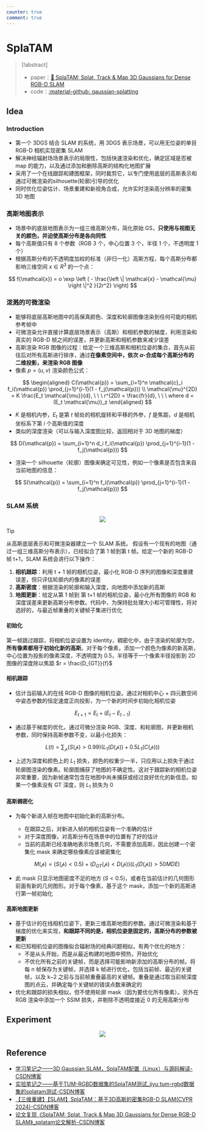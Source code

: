 ```yaml
---
counter: true
comment: true
---
```


# SplaTAM

> [!abstract]
> - paper：[:book: SplaTAM: Splat, Track & Map 3D Gaussians for Dense RGB-D SLAM](https://arxiv.org/pdf/2312.02126)
> - code：[:material-github: gaussian-splatting](https://github.com/spla-tam/SplaTAM?tab=readme-ov-file)

## Idea

### Introduction

- 第一个 3DGS 结合 SLAM 的系统，用 3DGS 表示场景，可以用无位姿的单目 RGB-D 相机实现密集 SLAM
- 解决神经辐射场场景表示的局限性，包括快速渲染和优化，确定区域是否被 map 的能力，以及通过添加和删除高斯的结构化地图扩展
- 采用了一个在线跟踪和建图框架，同时裁剪它，以专门使用底层的高斯表示和通过可微渲染的silhouette(轮廓)引导的优化
- 同时优化位姿估计、场景重建和新视角合成，允许实时渲染高分辨率的密集 3D 地图

### 高斯地图表示

- 场景中的底层地图表示为一组三维高斯分布，简化原始 GS，**只使用与视图无关的颜色，并迫使高斯分布是各向同性**
- 每个高斯值只有 8 个参数（RGB 3 个，中心位置 3 个，半径 1 个，不透明度 1 个）
- 根据高斯分布的不透明度加权的标准（非归一化）高斯方程，每个高斯分布都影响三维空间 $x \in R^3$ 的一个点：

$$
f(\mathcal{x}) = o \exp \left ( - \frac{\left \| \mathcal{x} - \mathcal{\mu} \right \|^2 }{2r^2} \right)
$$

### 泼溅的可微渲染

- 能够将底层高斯地图中的高保真颜色、深度和轮廓图像渲染到任何可能的相机参考帧中
- 可微渲染允许直接计算底层场景表示（高斯）和相机参数的梯度，利用渲染和真实的 RGB-D 帧之间的误差，并更新高斯和相机参数来减少误差
- 高斯渲染 RGB 图像的过程：给定一个三维高斯和相机位姿的集合，首先从前往后对所有高斯进行排序，通过**在像素空间中，依次 $\alpha$-合成每个高斯分布的二维投影，来渲染 RGB 图像**
- 像素 $p=(u,v)$ 渲染颜色公式：

$$
\begin{aligned}
C(\mathcal{p}) = \sum_{i=1}^n \mathcal{c}_i f_i(\mathcal{p}) \prod_{j=1}^{i-1}(1 - f_j(\mathcal{p})) \\
\mathcal{\mu}^{2D} = K \frac{E_t \mathcal{\mu}}{d}, \ \ \ r^{2D} = \frac{fr}{d}, \ \ \ where d = (E_t \mathcal{\mu})_z
\end{aligned}
$$

- $K$ 是相机内参，$E_t$ 是第 $t$ 帧处的相机旋转和平移的外参，$f$ 是焦距，$d$ 是相机坐标系下第 $i$ 个高斯值的深度
- 类似的深度渲染（可以与输入深度图比较，返回相对于 3D 地图的梯度）

$$
D(\mathcal{p}) = \sum_{i=1}^n d_i f_i(\mathcal{p}) \prod_{j=1}^{i-1}(1 - f_j(\mathcal{p}))
$$

- 渲染一个 silhouette（轮廓）图像来确定可见性，例如一个像素是否包含来自当前地图的信息：

$$
S(\mathcal{p}) = \sum_{i=1}^n f_i(\mathcal{p}) \prod_{j=1}^{i-1}(1 - f_j(\mathcal{p}))
$$


### SLAM 系统

<center>
<img src="https://note.jujimeizuo.cn/assets/images/cv/slam/SplaTAM-2.jpg">
</center>


> [!tip]
> 从高斯底层表示和可微渲染器建立一个 SLAM 系统。
> 假设有一个现有的地图（通过一组三维高斯分布表示），已经拟合了第 1 帧到第 t 帧。给定一个新的 RGB-D 帧 t+1，SLAM 系统会进行以下操作：
> 
> 1. **相机跟踪**：利用 t + 1 帧的相机位姿，最小化 RGB-D 序列的图像和深度重建误差，但只评估轮廓内的像素的误差
> 2. **高斯密度**：根据渲染的轮廓和输入深度，向地图中添加新的高斯
> 3. **地图更新**：给定从第 1 帧到 第 t+1 帧的相机位姿，最小化所有图像的 RGB 和深度误差来更新高斯分布参数。代码中，为保持批处理大小和可管理性，将对选好的，与最近帧重叠的关键帧子集进行优化

#### 初始化

第一帧跳过跟踪，将相机位姿设置为 identity，稠密化中，由于渲染的轮廓为空，**所有像素都用于初始化新的高斯**。对于每个像素，添加一个颜色为像素的新高斯，中心位置为投影的像素深度，不透明度为 0.5，半径等于一个像素半径投影到 2D 图像的深度除以焦距 $r = \frac{D_{GT}}{f}$

#### 相机跟踪

- 估计当前输入的在线 RGB-D 图像的相机位姿。通过对相机中心 + 四元数空间中姿态参数的恒定速度正向投影，为一个新的时间步初始化相机位姿

$$
E_{t+1}=E_t + (E_t - E_{t-1})
$$

- 通过基于梯度的优化，通过可微分渲染 RGB、深度、和轮廓图，并更新相机参数，同时保持高斯参数不变，以最小化损失：

$$
L(t) = \sum_\mathcal{p} (S(\mathcal{p}) > 0.99)(L_1(D(\mathcal{p}))+0.5L_1(C(\mathcal{p})))
$$

- 上述为深度和颜色上的 $L_1$ 损失，颜色的权重少一半，只应用以上损失于通过轮廓图渲染的像素。轮廓图捕获了地图的不确定性。这对于跟踪新的相机位姿非常重要，因为新帧通常包含在地图中尚未捕获或经过良好优化的新信息。如果一个像素没有 GT 深度，则 $L_1$ 损失为 0

#### 高斯稠密化

- 为每个新进入帧在地图中初始化新的高斯分布。
	- 在跟踪之后，对新进入帧的相机位姿有一个准确的估计
	- 对于深度图像，对高斯分布在场景中的位置有了好的估计
	- 当前的高斯已经准确地表示场景几何，不需要添加高斯，因此创建一个密集化 mask 来确定哪些像素应该被密集化

	$$
	M(\mathcal{p}) = (S(\mathcal{p})<0.5) + (D_{GT}(\mathcal{p})<D(\mathcal{p}))(L_1(D(\mathcal{p}))>50 MDE)
	$$

- 此 mask 只显示地图密度不足的地方 ($S < 0.5$)，或者在当前估计的几何图形前面有新的几何图形。对于每个像素，基于这个 mask，添加一个新的高斯进行第一帧初始化


#### 高斯地图更新

- 基于估计的在线相机位姿下，更新三维高斯地图的参数。通过可微渲染和基于梯度的优化来实现，**和跟踪不同的是，相机位姿是固定的，高斯分布的参数被更新**
- 和已知相机位姿的图像拟合辐射场的经典问题相似，有两个优化的地方：
	- 不是从头开始，而是从最近构建的地图中预热，开始优化
	- 不优化所有之前的关键帧，而是选择可能影响新添加的高斯分布的帧。将每 n 帧保存为关键帧，并选择 k 帧进行优化，包括当前帧、最近的关键帧，以及 k−2 之前与当前帧重叠最高的关键帧。重叠是通过取当前帧深度图的点云，并确定每个关键帧的错误点数来确定的
- 优化和跟踪的损失相似，但不使用轮廓 mask（因为要优化所有像素）。另外在 RGB 渲染中添加一个 SSIM 损失，并剔除不透明度接近 0 的无用高斯分布


## Experiment

<center>
<img src="https://note.jujimeizuo.cn/assets/images/cv/slam/SplaTAM-1.png">
</center>

## Reference

- [学习笔记之——3D Gaussian SLAM，SplaTAM配置（Linux）与源码解读-CSDN博客](https://blog.csdn.net/gwplovekimi/article/details/135647242)
- [实验笔记之——基于TUM-RGBD数据集的SplaTAM测试\_jiyu tum-rgbd数据集的splatam测试-CSDN博客](https://blog.csdn.net/gwplovekimi/article/details/135671402)
- [【三维重建】【SLAM】SplaTAM：基于3D高斯的密集RGB-D SLAM(CVPR 2024)-CSDN博客](https://blog.csdn.net/qq_45752541/article/details/136349064)
- [论文复现《SplaTAM: Splat, Track & Map 3D Gaussians for Dense RGB-D SLAM》\_splatam论文解析-CSDN博客](https://blog.csdn.net/weixin_65688914/article/details/137918527?depth_1-utm_source=distribute.pc_relevant.none-task-blog-2~default~BlogCommendFromBaidu~Rate-7-137918527-blog-136349064.235%5Ev43%5Epc_blog_bottom_relevance_base7)